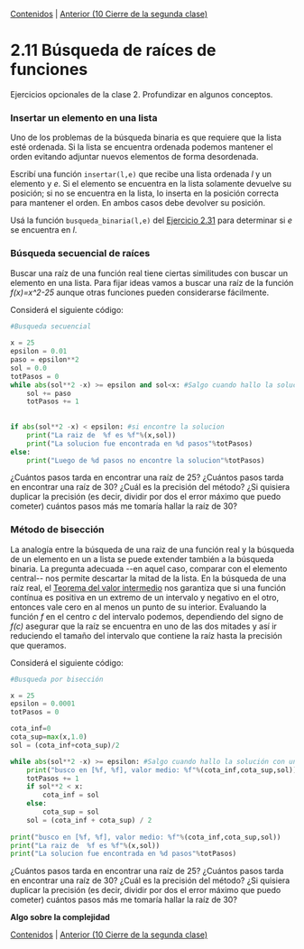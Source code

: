 [Contenidos](../Contenidos.md) \| [Anterior (10 Cierre de la segunda clase)](10_CierreClase.md)

# 2.11 Búsqueda de raíces de funciones

Ejercicios opcionales de la clase 2. Profundizar en algunos conceptos.

### Insertar un elemento en una lista
Uno de los problemas de la búsqueda binaria es que requiere que la lista esté ordenada. Si la lista se encuentra ordenada podemos mantener el orden evitando adjuntar nuevos elementos de forma desordenada.

Escribí una función `insertar(l,e)` que recibe una lista ordenada *l* y un elemento y *e*. Si el elemento se encuentra en la lista solamente devuelve su posición; si no se encuentra en la lista, lo inserta en la posición correcta para mantener el orden. En ambos casos debe devolver su posición.

Usá la función `busqueda_binaria(l,e)` del [Ejercicio 2.31](../02_Datos/09_Algo_BSec_BBin.md#ejercicio-231-búsqueda-binaria) para determinar si $e$ se encuentra en $l$.


### Búsqueda secuencial de raíces

Buscar una raíz de una función real tiene ciertas similitudes con buscar un elemento en una lista. Para fijar ideas vamos a buscar una raíz de la función *f(x)=x^2-25* aunque otras funciones pueden considerarse fácilmente.

Considerá el siguiente código:

```python
#Busqueda secuencial
    
x = 25
epsilon = 0.01
paso = epsilon**2
sol = 0.0
totPasos = 0
while abs(sol**2 -x) >= epsilon and sol<x: #Salgo cuando hallo la solucion con poco error o cuando me paso
    sol += paso
    totPasos += 1
    
    
if abs(sol**2 -x) < epsilon: #si encontre la solucion
    print("La raiz de  %f es %f"%(x,sol))
    print("La solucion fue encontrada en %d pasos"%totPasos)
else:
    print("Luego de %d pasos no encontre la solucion"%totPasos)
```
¿Cuántos pasos tarda en encontrar una raíz de 25? ¿Cuántos pasos tarda en encontrar una raíz de 30? ¿Cuál es la precisión del método? ¿Si quisiera duplicar la precisión (es decir, dividir por dos el error máximo que puedo cometer) cuántos pasos más me tomaría hallar la raíz de 30?

### Método de bisección

La analogía entre la búsqueda de una raiz de una función real y la búsqueda de un elemento en un a lista se puede extender también a la búsqueda binaria. La pregunta adecuada --en aquel caso, comparar con el elemento central-- nos permite descartar la mitad de la lista. En la búsqueda de una raíz real, el [Teorema del valor intermedio](https://es.wikipedia.org/wiki/Teorema_del_valor_intermedio) nos garantiza que si una función contínua es positiva en un extremo de un intervalo y negativo en el otro, entonces vale cero en al menos un punto de su interior. Evaluando la función *f* en el centro *c* del intervalo podemos, dependiendo del signo de *f(c)* asegurar que la raíz se encuentra en uno de las dos mitades y así ir reduciendo el tamaño del intervalo que contiene la raíz hasta la precisión que queramos.

Considerá el siguiente código:

```python
#Busqueda por bisección

x = 25
epsilon = 0.0001
totPasos = 0

cota_inf=0
cota_sup=max(x,1.0)
sol = (cota_inf+cota_sup)/2

while abs(sol**2 -x) >= epsilon: #Salgo cuando hallo la solución con un error tolerable
    print("busco en [%f, %f], valor medio: %f"%(cota_inf,cota_sup,sol))
    totPasos += 1
    if sol**2 < x:
        cota_inf = sol
    else:
        cota_sup = sol
    sol = (cota_inf + cota_sup) / 2
    
print("busco en [%f, %f], valor medio: %f"%(cota_inf,cota_sup,sol))    
print("La raiz de  %f es %f"%(x,sol))
print("La solucion fue encontrada en %d pasos"%totPasos)
```

¿Cuántos pasos tarda en encontrar una raíz de 25? ¿Cuántos pasos tarda en encontrar una raíz de 30? ¿Cuál es la precisión del método? ¿Si quisiera duplicar la precisión (es decir, dividir por dos el error máximo que puedo cometer) cuántos pasos más me tomaría hallar la raíz de 30?

**Algo sobre la complejidad**


[Contenidos](../Contenidos.md) \| [Anterior (10 Cierre de la segunda clase)](10_CierreClase.md)

